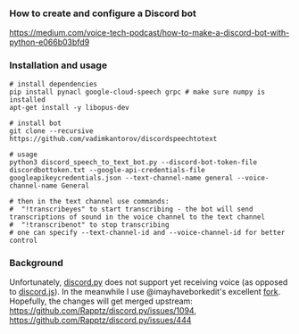 ### How to create and configure a Discord bot
https://medium.com/voice-tech-podcast/how-to-make-a-discord-bot-with-python-e066b03bfd9

### Installation and usage
```shell
# install dependencies
pip install pynacl google-cloud-speech grpc # make sure numpy is installed
apt-get install -y libopus-dev

# install bot
git clone --recursive https://github.com/vadimkantorov/discordspeechtotext

# usage
python3 discord_speech_to_text_bot.py --discord-bot-token-file discordbottoken.txt --google-api-credentials-file googleapikeycredentials.json --text-channel-name general --voice-channel-name General

# then in the text channel use commands:
#  "!transcribeyes" to start transcribing - the bot will send transcriptions of sound in the voice channel to the text channel
#  "!transcribenot" to stop transcribing
# one can specify --text-channel-id and --voice-channel-id for better control
```

### Background
Unfortunately, [discord.py](https://github.com/Rapptz/discord.py) does not support yet receiving voice (as opposed to [discord.js](https://github.com/discordjs/discord.js)). In the meanwhile I use @imayhaveborkedit's excellent [fork](https://github.com/imayhaveborkedit/discord.py). Hopefully, the changes will get merged upstream: https://github.com/Rapptz/discord.py/issues/1094, https://github.com/Rapptz/discord.py/issues/444

